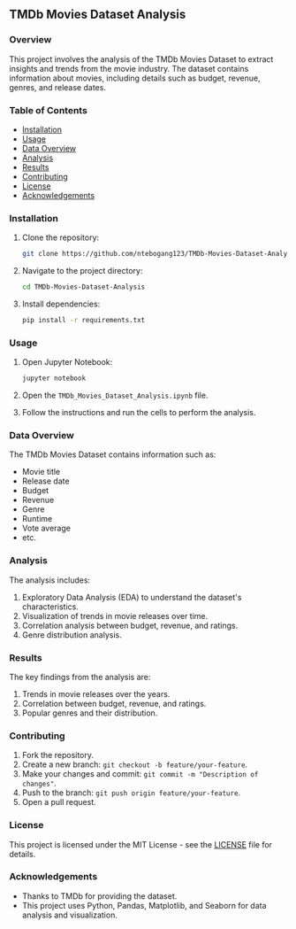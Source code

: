 ## TMDb Movies Dataset Analysis


### Overview

This project involves the analysis of the TMDb Movies Dataset to extract insights and trends from the movie industry. The dataset contains information about movies, including details such as budget, revenue, genres, and release dates.

### Table of Contents

- [Installation](#installation)
- [Usage](#usage)
- [Data Overview](#data-overview)
- [Analysis](#analysis)
- [Results](#results)
- [Contributing](#contributing)
- [License](#license)
- [Acknowledgements](#acknowledgements)

### Installation

1. Clone the repository:

   ```bash
   git clone https://github.com/ntebogang123/TMDb-Movies-Dataset-Analysis.git
   ```

2. Navigate to the project directory:

   ```bash
   cd TMDb-Movies-Dataset-Analysis
   ```

3. Install dependencies:

   ```bash
   pip install -r requirements.txt
   ```

### Usage

1. Open Jupyter Notebook:

   ```bash
   jupyter notebook
   ```

2. Open the `TMDb_Movies_Dataset_Analysis.ipynb` file.

3. Follow the instructions and run the cells to perform the analysis.

### Data Overview

The TMDb Movies Dataset contains information such as:

- Movie title
- Release date
- Budget
- Revenue
- Genre
- Runtime
- Vote average
- etc.

### Analysis

The analysis includes:

1. Exploratory Data Analysis (EDA) to understand the dataset's characteristics.
2. Visualization of trends in movie releases over time.
3. Correlation analysis between budget, revenue, and ratings.
4. Genre distribution analysis.

### Results

The key findings from the analysis are:

1. Trends in movie releases over the years.
2. Correlation between budget, revenue, and ratings.
3. Popular genres and their distribution.

### Contributing

1. Fork the repository.
2. Create a new branch: `git checkout -b feature/your-feature`.
3. Make your changes and commit: `git commit -m "Description of changes"`.
4. Push to the branch: `git push origin feature/your-feature`.
5. Open a pull request.

### License

This project is licensed under the MIT License - see the [LICENSE](https://opensource.org/license/mit/) file for details.

### Acknowledgements

- Thanks to TMDb for providing the dataset.
- This project uses Python, Pandas, Matplotlib, and Seaborn for data analysis and visualization.
